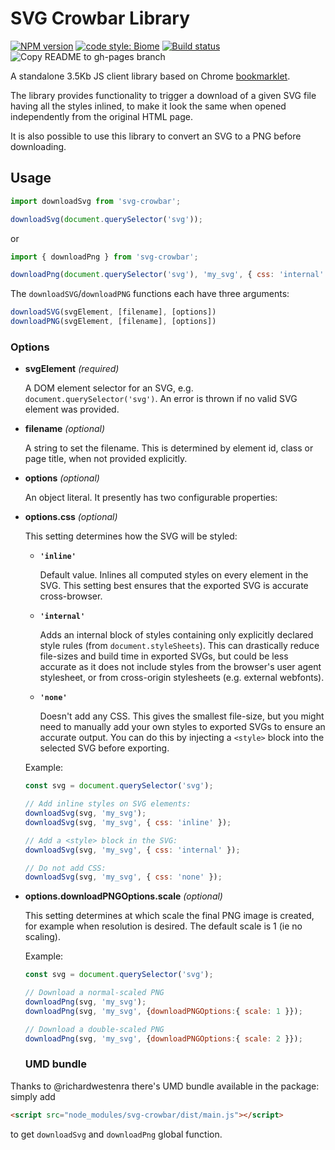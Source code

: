 # SVG Crowbar Library
[![NPM version](https://img.shields.io/npm/v/svg-crowbar.svg)](https://www.npmjs.com/package/svg-crowbar)
[![code style: Biome](https://img.shields.io/npm/v/npm.svg?logo=biome)](https://biomejs.dev/)
[![Build status](https://github.com/cy6erskunk/svg-crowbar/actions/workflows/node.js.yml/badge.svg)](https://github.com/cy6erskunk/svg-crowbar/actions/workflows/node.js.yml)
![Copy README to gh-pages branch](https://github.com/cy6erskunk/svg-crowbar/workflows/Copy%20README%20to%20gh-pages%20branch/badge.svg)

A standalone 3.5Kb JS client library based on Chrome [bookmarklet](https://nytimes.github.io/svg-crowbar/).

The library provides functionality to trigger a download of a given SVG file having all the styles inlined,
to make it look the same when opened independently from the original HTML page.

It is also possible to use this library to convert an SVG to a PNG before downloading.

## Usage
```javascript
import downloadSvg from 'svg-crowbar';

downloadSvg(document.querySelector('svg'));
```    
or
```javascript
import { downloadPng } from 'svg-crowbar';

downloadPng(document.querySelector('svg'), 'my_svg', { css: 'internal' });
```

The `downloadSVG`/`downloadPNG` functions each have three arguments:

```javascript
downloadSVG(svgElement, [filename], [options])
downloadPNG(svgElement, [filename], [options])
```

### Options

- **svgElement** *(required)*
  
  A DOM element selector for an SVG, e.g. `document.querySelector('svg')`. An error is thrown if no valid SVG element was provided.

- **filename** *(optional)*

  A string to set the filename. This is determined by element id, class or page title, when not provided explicitly.

- **options** *(optional)*

  An object literal. It presently has two configurable properties:

- **options.css** *(optional)*

  This setting determines how the SVG will be styled:

  - **`'inline'`**

    Default value. Inlines all computed styles on every element in the SVG. This setting best ensures that the exported SVG is accurate cross-browser.

  - **`'internal'`**

    Adds an internal block of styles containing only explicitly declared style rules (from `document.styleSheets`). This can drastically reduce file-sizes and build time in exported SVGs, but could be less accurate as it does not include styles from the browser's user agent stylesheet, or from cross-origin stylesheets (e.g. external webfonts).

  - **`'none'`**

    Doesn't add any CSS. This gives the smallest file-size, but you might need to manually add your own styles to exported SVGs to ensure an accurate output. You can do this by injecting a `<style>` block into the selected SVG before exporting.

  Example:
  ```javascript
  const svg = document.querySelector('svg');

  // Add inline styles on SVG elements:
  downloadSvg(svg, 'my_svg'); 
  downloadSvg(svg, 'my_svg', { css: 'inline' });

  // Add a <style> block in the SVG:
  downloadSvg(svg, 'my_svg', { css: 'internal' });

  // Do not add CSS:
  downloadSvg(svg, 'my_svg', { css: 'none' });
  ```

- **options.downloadPNGOptions.scale** *(optional)*

  This setting determines at which scale the final PNG image is created, for example when resolution is desired. The default scale is 1 (ie no scaling).

  Example:
  ```javascript
  const svg = document.querySelector('svg');

  // Download a normal-scaled PNG
  downloadPng(svg, 'my_svg');
  downloadPng(svg, 'my_svg', {downloadPNGOptions:{ scale: 1 }});

  // Download a double-scaled PNG
  downloadPng(svg, 'my_svg', {downloadPNGOptions:{ scale: 2 }});

  ```

  ### UMD bundle

Thanks to @richardwestenra there's UMD bundle available in the package: 
simply add 
```html
<script src="node_modules/svg-crowbar/dist/main.js"></script>
```
to get `downloadSvg` and `downloadPng` global function.
